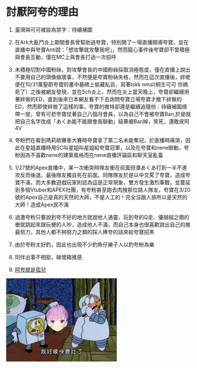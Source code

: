 <!DOCTYPE html>
<html>
<head>
    <meta charset="utf-8">
    <title>夸黑社</title>
    <link href="style/1.css" rel="stylesheet" type="text/css">
</head>
<body>
    <h1><strong>討厭阿夸的理由</strong></h1>
    <p></p>
    <p></p>
    <ol>
        <li>臺灣與可可被設為禁字：待續補圖</li>
        <p></p>
        <li>在Ark大亂鬥炎上期間會長曾幫助過夸寶，特別開了一場直播開導夸寶，並在直播中與夸寶Anti說：「想攻擊就攻擊我吧」，然而龍心事件後夸寶卻不曾積極與會長互動，僅在MC上與會長打過一次招呼</li>
        <p></p>
        <li>未積極切割中國粉絲，對攻擊會長的中國粉絲採取消極態度，僅在直播上說出不要用自己的頭像做壞事，不然便是夸寶粉絲失格，然而在這次直播後，絆佬便在10/31萬聖節夸寶的畫中墓碑上偷藏私貨，寫著tskk nmsl(桐生可可 你媽死了）之後被網友發現，並在5ch炎上，然而在炎上當天晚上，夸寶卻繼續用著絆做的ED，直到後來日本網友看不下去詢問夸寶立場夸寶才撤下絆做的ED，然而即使絆做了這樣的事，夸寶的推特卻還是繼續追隨他：待續補圖順帶一提，曾有可悲夸寶仗著自己八個月會員，以為自己不會被夸寶Ban,於是就把自己名字改成「あくあ能不能跟會長聯動」結果被Ban掉，笑死，還敢皮阿4V</li>
        <p></p>
        <li>夸粉們在看到瑪莉歐賽車大賽時夸寶拿了第二名未能奪冠，於直播時痛哭，因此在星姐直播時用SC叫星姐叫星姐給夸寶冠軍，以及在夸寶和nene聯動，夸粉因為不喜歡nene的建築風格而在nene直播評論區和聊天室亂臺</li>
        <p></p>
        <li>1/27號的Apex直播中，某一次衝突時隊友衝在前面但湊あくあ打到一半不進攻反而後退，最後隊友獨自死在前面。同隊隊友於是以中文罵了夸寶，造成夸寶不滿，而大多數遊戲玩家則認為這是正常現象，雙方發生激烈筆戰，並蔓延到多個Vtuber和APEX社團，有夸粉甚至跑去肉搜那位路人隊友，夸寶在3/20號的Apex自己是真的天然的大師，不是人工的！完全沒跟人排所以是天然的大師！造成Apex民不滿</li>
        <p></p>
        <li>過激夸粉只要說到夸不好的地方就說他人通靈，玩到夸的Q走、優越組之類的梗就跳起來跟玩梗的人吵，造成他人不滿，而自己本身也很喜歡說出自己的推最努力，其他人都不夠努力之類的踩人捧夸的話來給夸寶招黑</li>
        <p></p>
        <li>由於夸粉太好釣，因此也出現不少釣魚仔樂子人以釣夸粉為樂</li>
        <p></p>
        <li>同伴出事不相挺，破壞箱推感</li>
        <p></p>
        <li><a href="https://www.youtube.com/watch?v=36Oml1axjFw&ab_channel=ccc">阿夸就是孤兒</a></li>
        <p></p>
    </ol>
    <img src="images/1.jpg" alt="My test images" width="300" height="225"><p>
</body>
</html> 
